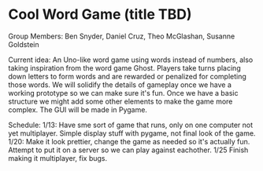 # Cool Word Game (title TBD)

Group Members: Ben Snyder, Daniel Cruz, Theo McGlashan, Susanne Goldstein

 <!-- Project idea: word game! Possibly like 2048 but with words. Could do a speed typing/rhythm game. Could do something like uno but you make words. -->

Current idea: An Uno-like word game using words instead of numbers, also taking inspiration from the word game Ghost. Players take turns placing down letters to form words and are rewarded or penalized for completing those words. We will solidify the details of gameplay once we have a working prototype so we can make sure it's fun. Once we have a basic structure we might add some other elements to make the game more complex. The GUI will be made in Pygame.

Schedule:
  1/13:
    Have sme sort of game that runs, only on one computer not yet multiplayer. Simple display stuff with pygame, not final look of the game.
  1/20:
    Make it look prettier, change the game as needed so it's actually fun. Attempt to put it on a server so we can play against eachother.
  1/25
    Finish making it multiplayer, fix bugs.
